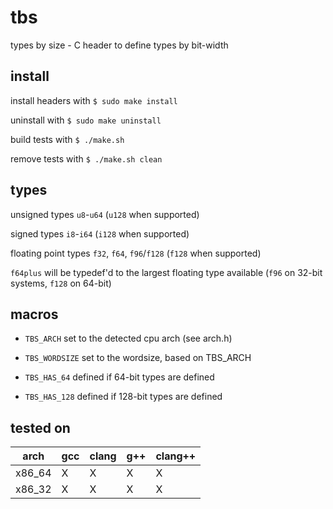 # tbs
types by size - C header to define types by bit-width

## install

install headers with
`$ sudo make install`

uninstall with
`$ sudo make uninstall`

build tests with
`$ ./make.sh`

remove tests with
`$ ./make.sh clean`

## types
unsigned types
`u8`-`u64` (`u128` when supported)

signed types
`i8`-`i64` (`i128` when supported)

floating point types
`f32`, `f64`, `f96`/`f128` (`f128` when supported)

`f64plus` will be typedef'd to the largest floating type available (`f96` on 32-bit systems, `f128` on 64-bit)

## macros

 - `TBS_ARCH`                set to the detected cpu arch (see arch.h)

 - `TBS_WORDSIZE`            set to the wordsize, based on TBS_ARCH

 - `TBS_HAS_64`              defined if 64-bit types are defined

 - `TBS_HAS_128`             defined if 128-bit types are defined

## tested on

| arch		| gcc | clang | g++ | clang++ |
| --------- | --- | ----- | --- | ------- |
| x86_64	| X   | X     | X   | X		  |
| x86_32	| X   | X     | X   | X		  |

